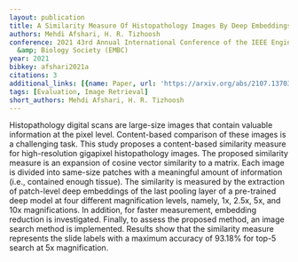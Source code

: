```yaml
---
layout: publication
title: A Similarity Measure Of Histopathology Images By Deep Embeddings
authors: Mehdi Afshari, H. R. Tizhoosh
conference: 2021 43rd Annual International Conference of the IEEE Engineering in Medicine
  &amp; Biology Society (EMBC)
year: 2021
bibkey: afshari2021a
citations: 3
additional_links: [{name: Paper, url: 'https://arxiv.org/abs/2107.13703'}]
tags: [Evaluation, Image Retrieval]
short_authors: Mehdi Afshari, H. R. Tizhoosh
---
```

Histopathology digital scans are large-size images that contain valuable
information at the pixel level. Content-based comparison of these images is a
challenging task. This study proposes a content-based similarity measure for
high-resolution gigapixel histopathology images. The proposed similarity
measure is an expansion of cosine vector similarity to a matrix. Each image is
divided into same-size patches with a meaningful amount of information (i.e.,
contained enough tissue). The similarity is measured by the extraction of
patch-level deep embeddings of the last pooling layer of a pre-trained deep
model at four different magnification levels, namely, 1x, 2.5x, 5x, and 10x
magnifications. In addition, for faster measurement, embedding reduction is
investigated. Finally, to assess the proposed method, an image search method is
implemented. Results show that the similarity measure represents the slide
labels with a maximum accuracy of 93.18% for top-5 search at 5x magnification.